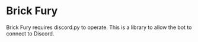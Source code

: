 # Brick Fury

Brick Fury requires discord.py to operate. This is a library to allow the bot to connect to Discord.
